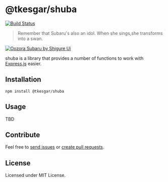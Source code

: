 # @tkesgar/shuba

[![Build Status](https://travis-ci.org/tkesgar/shuba.svg?branch=master)](https://travis-ci.org/tkesgar/shuba)

> Remember that Subaru's also an idol. When she sings,she transforms into a
> swan.

[![Oozora Subaru by Shigure Ui](https://static.zerochan.net/Oozora.Subaru.full.3003199.jpg)](https://www.pixiv.net/en/artworks/82732089)

shuba is a library that provides a number of functions to work with
[Express.js][express] easier.

## Installation

```
npm install @tkesgar/shuba
```

## Usage

TBD

## Contribute

Feel free to [send issues][shuba-issues] or [create pull requests][shuba-pulls].

## License

Licensed under MIT License.

[express]: https://expressjs.com/
[shuba-issues]: https://github.com/tkesgar/shuba/issues
[shuba-pulls]: https://github.com/tkesgar/shuba/pulls
